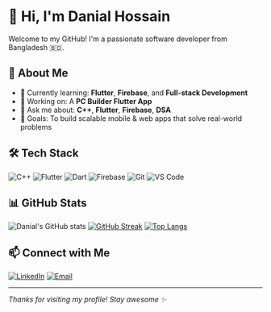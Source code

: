 # 👋 Hi, I'm Danial Hossain

Welcome to my GitHub! I'm a passionate software developer from Bangladesh 🇧🇩.

## 🚀 About Me

- 🌱 Currently learning: **Flutter**, **Firebase**, and **Full-stack Development**
- 🔭 Working on: A **PC Builder Flutter App**
- 💬 Ask me about: **C++**, **Flutter**, **Firebase**, **DSA**
- 🎯 Goals: To build scalable mobile & web apps that solve real-world problems

## 🛠️ Tech Stack

![C++](https://img.shields.io/badge/-C++-00599C?style=flat&logo=c%2B%2B)
![Flutter](https://img.shields.io/badge/-Flutter-02569B?style=flat&logo=flutter)
![Dart](https://img.shields.io/badge/-Dart-0175C2?style=flat&logo=dart)
![Firebase](https://img.shields.io/badge/-Firebase-FFCA28?style=flat&logo=firebase)
![Git](https://img.shields.io/badge/-Git-F05032?style=flat&logo=git)
![VS Code](https://img.shields.io/badge/-VS%20Code-007ACC?style=flat&logo=visual-studio-code)

## 📊 GitHub Stats

![Danial's GitHub stats](https://github-readme-stats.vercel.app/api?username=danial-hossain&show_icons=true&theme=radical)
[![GitHub Streak](https://streak-stats.demolab.com?user=danial-hossain&theme=radical)](https://git.io/streak-stats)
[![Top Langs](https://github-readme-stats.vercel.app/api/top-langs/?username=danial-hossain&layout=compact&theme=radical)](https://github.com/anuraghazra/github-readme-stats)

## 📫 Connect with Me

[![LinkedIn](https://img.shields.io/badge/LinkedIn-blue?style=flat&logo=linkedin)](https://linkedin.com/in/your-profile)
[![Email](https://img.shields.io/badge/Email-Danial-blue?style=flat&logo=gmail)](mailto:your-email@gmail.com)

---

_Thanks for visiting my profile! Stay awesome ✨_
